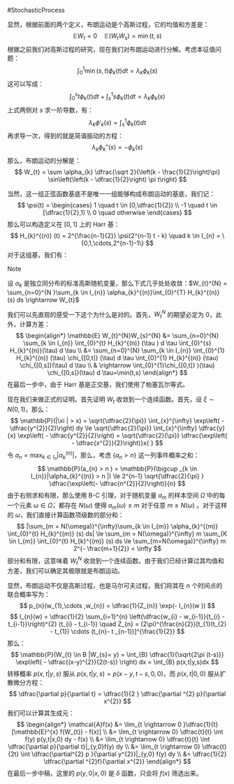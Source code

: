  #StochasticProcess 

显然，根据前面的两个定义，布朗运动是个高斯过程，它的均值和方差是：
$$
\mathbb{E} W_{t} = 0 \quad \mathbb{E}(W_{t} W_{s}) = \min(t,s)
$$
根据之前我们对高斯过程的研究，现在我们对布朗运动进行分解。考虑本征值问题：
$$
\int_{0}^{1} \min(s,t) \phi_{k}(t) dt  = \lambda_{k}\phi_{k}(s)
$$
这可以写成：
$$
\int_{0}^{s} t \phi_{k}(t) dt + \int_{s}^{1} s \phi_{k}(t) dt = \lambda_{k} \phi_{k}(s)
$$
上式两侧对 $s$ 求一阶导数，有：
$$
\lambda_{k} \phi'_{k}(s) = \int_{s}^{1} \phi_{k}(t) dt 
$$
再求导一次，得到的就是简谐振动的方程：
$$
\lambda_{k} \phi_{k}''(s) = - \phi_{k}(s)
$$
那么，布朗运动的分解是：
$$
W_{t} = \sum  \alpha_{k} \dfrac{\sqrt 2}{\left(k - \frac{1}{2}\right)\pi} \sin\left(\left(k - \dfrac{1}{2}\right) \pi  t\right)
$$

当然，这一组正弦函数基底不是唯一一组能够构成布朗运动的基底，我们记：
$$
\psi(t) = \begin{cases}
1  \quad t \in [0,\dfrac{1}{2})  \\
-1 \quad  t \in [\dfrac{1}{2},1)  \\
0 \quad  otherwise
\end{cases}
$$
那么可以构造定义在 $[0,1]$ 上的 Harr 基：
$$
H_{k}^{(n)} (t) = 2^{\frac{n-1}{2}} \psi(2^{n-1} t  - k)  \quad k \in I_{n} = \{0,1,\cdots,2^{n-1}-1\}
$$
对于这组基，我们有：
>[!note]
>设 $\alpha_{k}$ 是独立同分布的标准高斯随机变量，那么下式几乎处处收敛：$W_{t}^{N} = \sum_{n=0}^{N }\sum_{k \in I_{n}} \alpha_{k}^{(n)}\int_{0}^{T}  H_{k}^{(n)}  (s) ds \rightarrow W_{t}$

我们可以先直观的感受一下这个为什么是对的。首先，$W_{t}^{N}$ 的期望必定为 0，此外，计算方差：
$$
\begin{align*}
\mathbb{E} W_{t}^{N}W_{s}^{N} &= \sum_{n=0}^{N} \sum_{k \in I_{n}}  \int_{0}^{t} H_{k}^{(n)} (\tau ) d \tau  \int_{0}^{s} H_{k}^{(n)}(\tau) d \tau \\
&= \sum_{n=0}^{N} \sum_{k \in I_{n}} \int_{0}^{1} H_{k}^{(n)} (\tau) \chi_{[0,t]} (\tau) d \tau  \int_{0}^{1} H_{k}^{(n)}  (\tau) \chi_{[0,s]}(\tau) d \tau  \\
& \rightarrow \int_{0}^{1}\chi_{[0,t]} )(\tau) \chi_{[0,s]}(\tau) d \tau=\min(t,s)
\end{align*}
$$
在最后一步中，由于 Harr 基是正交基，我们使用了帕塞瓦尔等式。

现在我们来做正式的证明。首先证明 $W_{t}$ 收敛到一个连续函数。首先，设 $\xi \sim N(0,1)$，那么：
$$
\mathbb{P}(|\xi | > x) = \sqrt{\dfrac{2}{\pi}} \int_{x}^{\infty} \exp\left( - \dfrac{y^{2}}{2}\right)  dy  \le  \sqrt{\dfrac{2}{\pi}} \int_{x}^{\infty} \dfrac{y}{x} \exp\left( - \dfrac{y^{2}}{2}\right) = \sqrt{\dfrac{2}{\pi}} \dfrac{\exp\left( - \dfrac{x^{2}}{2}\right)}x{ }
$$
令 $a_{n} = \max_{k \in I_{n}} |\alpha_{k}^{(n)}|$，那么，考虑 $\{a_{n} > n\}$ 这一列事件概率之和：
$$
\mathbb{P}(a_{n} > n )  = \mathbb{P}(\bigcup _{k \in I_{n}}|\alpha_{k}^{(n)} > n |)   \le  2^{n-1} \sqrt{\dfrac{2}{\pi} } \dfrac{\exp\left(- \dfrac{n^{2}}{2}\right)}{n}
$$
由于右侧求和有限，那么使用 B-C 引理，对于随机变量  $a_{m}$ 的样本空间 $\tilde \Omega$ 中的每一个元素 $\omega \in \tilde \Omega$，都存在 $N(\omega)$ 使得 $a_{m}(\omega) \le m$ 对于任意 $m \ge N(\omega)$ 。对于这样的 $\omega$，我们直接计算函数项级数的部分和：
$$
|\sum_{m = N(\omega)}^{\infty}\sum_{k \in I_{m}} \alpha_{k}^{(m)}  \int_{0}^{t}  H_{k}^{(m)}  (s) ds|  \le  \sum_{m = N(\omega)}^{\infty} m \sum_{K \in I_{m}} \int_{0}^{t}  H_{k}^{(m)}  (s) ds  \le  \sum_{m=N(\omega)}^{\infty}  m 2^{- \frac{m+1}{2}}  < \infty 
$$
部分和有限，这意味着 $W_{t}^{N}$ 收敛到一个连续函数。由于我们已经计算过其均值和方差，我们可以确定其极限就是布朗运动。


显然，布朗运动不仅是高斯过程，也是马尔可夫过程，我们将其在 $n$ 个时间点的联合概率写为：
$$
p_{n}(w_{1},\cdots ,w_{n}) = \dfrac{1}{Z_{n}} \exp(- I_{n}(w ))
$$
$$
I_{n}(w) = \dfrac{1}{2} \sum_{i=1}^{n} \left(\dfrac{w_{i} - w_{i-1}}{t_{i} - t_{i-1}}\right)^{2} (t_{i} - t_{i-1}) \quad  Z_{n} = (2\pi)^{\frac{n}{2}}[t_{1}(t_{2} - t_{1}) \cdots (t_{n}- t _{n-1})]^{\frac{1}{2}}
$$
那么：
$$
\mathbb{P}(W_{t} \in B |W_{s}= y) = \int_{B} \dfrac{1}{\sqrt{2\pi (t-s)}} \exp\left( - \dfrac{(x-y)^{2}}{2(t-s)} \right)   dx = \int_{B}  p(x,t|y,s)dx
$$
转移概率 $p(x,t|y,s)$ 服从 $p (x, t|y, s) = p(x-y,t-s,0,0)$，而 $p(x,t|0,0)$ 服从扩散微分方程：
$$
\dfrac{\partial p}{\partial t} = \dfrac{1}{2 } \dfrac{\partial ^{2} p}{\partial  x^{2}}
$$
我们可以计算其生成元：
$$
\begin{align*}
\mathcal{A}f(x) &= \lim_{t \rightarrow  0 }\dfrac{1}{t} [\mathbb{E}^{x} f(W_{t}) - f(x)] \\
&= \lim_{t \rightarrow 0}  \dfrac{t}{t}  \int f(y) p(y,t|x,0)  dy - f(x) \\
&= \lim_{t  \rightarrow 0} \dfrac{t}{t} \int \dfrac{\partial p}{\partial t}|_{y,0}f(y) dy   \\
&= \lim_{t \rightarrow 0} \dfrac{t}{2t} \int \dfrac{\partial^{2} p  }{\partial y^{2}}|_{y,0} f(y) dy \\
&= \dfrac{1}{2} \dfrac{\partial ^{2}f}{\partial x^{2}}
\end{align*}
$$
在最后一步中稿，这里的 $p(y,0|x,0)$ 是 $\delta$ 函数，只会将 $f(x)$ 筛选出来。
